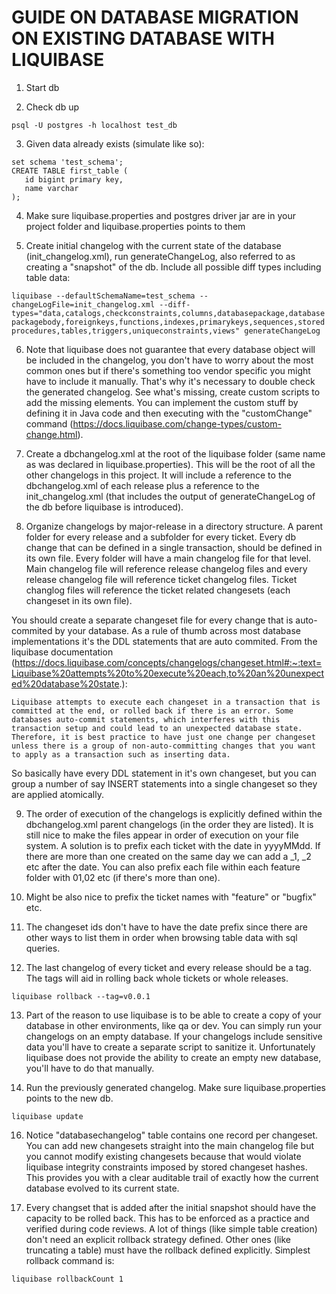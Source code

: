 # GUIDE ON DATABASE MIGRATION ON EXISTING DATABASE WITH LIQUIBASE

1. Start db

2. Check db up

```psql -U postgres -h localhost test_db```

3. Given data already exists (simulate like so):

``` 
set schema 'test_schema';
CREATE TABLE first_table (
   id bigint primary key,
   name varchar
);
```

4. Make sure liquibase.properties and postgres driver jar are in
   your project folder and liquibase.properties points to them

5. Create initial changelog with the current state of the database (init_changelog.xml), run generateChangeLog, also referred to as creating a "snapshot" of the db. Include all possible diff types including table data:

```liquibase --defaultSchemaName=test_schema --changeLogFile=init_changelog.xml --diff-types="data,catalogs,checkconstraints,columns,databasepackage,databasepackagebody,foreignkeys,functions,indexes,primarykeys,sequences,storedprocedures,tables,triggers,uniqueconstraints,views" generateChangeLog```

6. Note that liquibase does not guarantee that every database object will be included in the changelog, you don't have to worry about the most common ones but if there's something too vendor specific you might have to include it manually. That's why it's necessary to double check the generated changelog. See what's missing, create custom scripts to add the missing elements. You can implement the custom stuff by defining it in Java code and then executing with the "customChange" command (https://docs.liquibase.com/change-types/custom-change.html).

7. Create a dbchangelog.xml at the root of the liquibase folder (same name as was declared in liquibase.properties). This will be the root of all the other changelogs in this project. It will include a reference to the dbchangelog.xml of each release plus a reference to the init_changelog.xml (that includes the output of generateChangeLog of the db before liquibase is introduced).

8. Organize changelogs by major-release in a directory structure. A parent folder for every release and a subfolder for every ticket. Every db change that can be defined in a single transaction, should be defined in its own file. Every folder will have a main changelog file for that level. Main changelog file will reference release changelog files and every release changelog file will reference ticket changelog files. Ticket changlog files will reference the ticket related changesets (each changeset in its own file). 

 You should create a separate changeset file for every change that is auto-commited by your database. As a rule of thumb across most database implementations it's the DDL statements that are auto commited. From the liquibase documentation (https://docs.liquibase.com/concepts/changelogs/changeset.html#:~:text=Liquibase%20attempts%20to%20execute%20each,to%20an%20unexpected%20database%20state.):

```Liquibase attempts to execute each changeset in a transaction that is committed at the end, or rolled back if there is an error. Some databases auto-commit statements, which interferes with this transaction setup and could lead to an unexpected database state. Therefore, it is best practice to have just one change per changeset unless there is a group of non-auto-committing changes that you want to apply as a transaction such as inserting data.```

So basically have every DDL statement in it's own changeset, but you can group a number of say INSERT statements into a single changeset so they are applied atomically.

9. The order of execution of the changelogs is explicitly defined within the dbchangelog.xml parent changelogs (in the order they are listed). It is still nice to make the files appear in order of execution on your file system. A solution is to prefix each ticket with the date in yyyyMMdd. If there are more than one created on the same day we can add a _1, _2 etc after the date.
   You can also prefix each file within each feature folder with 01,02 etc (if there's more than one).

10. Might be also nice to prefix the ticket names with "feature" or "bugfix" etc.

11. The changeset ids don't have to have the date prefix since there are other ways to list them in order when browsing table data with sql queries.

12. The last changelog of every ticket and every release should be a tag. The tags will aid in rolling back whole tickets or whole releases.

```liquibase rollback --tag=v0.0.1```

13. Part of the reason to use liquibase is to be able to create a copy of your database in other environments, like qa or dev. You can simply run your changelogs on an empty database. If your changelogs include sensitive data you'll have to create a separate script to sanitize it. 
Unfortunately liquibase does not provide the ability to create an empty new database, you'll have to do that manually.

14. Run the previously generated changelog. Make sure liquibase.properties points to the new db.

```liquibase update```

16. Notice "databasechangelog" table contains one record per changeset. You can add new changesets straight into the main changelog file but you cannot modify existing changesets because that would violate liquibase integrity constraints imposed by stored changeset hashes. This provides you with a clear auditable trail of exactly how the current database evolved to its current state.

17. Every changset that is added after the initial snapshot should have the capacity to be rolled back. This has to be enforced as a practice and verified during code reviews. A lot of things (like simple table creation) don't need an explicit rollback strategy defined. Other ones (like truncating a table) must have the rollback defined explicitly. Simplest rollback command is:

```liquibase rollbackCount 1```
